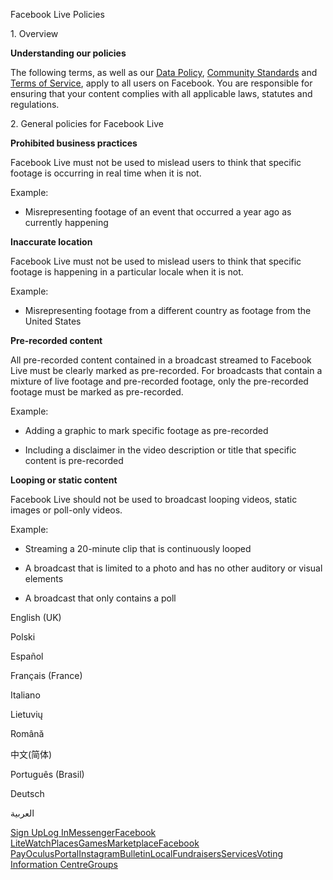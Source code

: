 Facebook Live Policies

1\. Overview

**Understanding our policies**

The following terms, as well as our [Data Policy](https://www.facebook.com/about/privacy/), [Community Standards](https://www.facebook.com/communitystandards/) and [Terms of Service](https://www.facebook.com/legal/terms), apply to all users on Facebook. You are responsible for ensuring that your content complies with all applicable laws, statutes and regulations.

2\. General policies for Facebook Live

**Prohibited business practices**

Facebook Live must not be used to mislead users to think that specific footage is occurring in real time when it is not.

Example:

*   Misrepresenting footage of an event that occurred a year ago as currently happening

**Inaccurate location**

Facebook Live must not be used to mislead users to think that specific footage is happening in a particular locale when it is not.

Example:

*   Misrepresenting footage from a different country as footage from the United States

**Pre-recorded content**

All pre-recorded content contained in a broadcast streamed to Facebook Live must be clearly marked as pre-recorded. For broadcasts that contain a mixture of live footage and pre-recorded footage, only the pre-recorded footage must be marked as pre-recorded.

Example:

*   Adding a graphic to mark specific footage as pre-recorded

*   Including a disclaimer in the video description or title that specific content is pre-recorded

**Looping or static content**

Facebook Live should not be used to broadcast looping videos, static images or poll-only videos.

Example:

*   Streaming a 20-minute clip that is continuously looped

*   A broadcast that is limited to a photo and has no other auditory or visual elements

*   A broadcast that only contains a poll

English (UK)

Polski

Español

Français (France)

Italiano

Lietuvių

Română

中文(简体)

Português (Brasil)

Deutsch

العربية

[Sign Up](https://www.facebook.com/reg/)[Log In](https://www.facebook.com/login/)[Messenger](https://l.facebook.com/l.php?u=https%3A%2F%2Fmessenger.com%2F&h=AT3CSBZ7cLjVx4DRO8Z-pObhRCoUkDZL4POD-wH0kFlDD4wXHsHUqSEJy1_2sO_34nnUGXlH_1i5ri5-hOn0e_AfoBRFtqsmzfW5n0tgH6-mau9HrISo-Ye689-fShh3Wumu6ZEmysg4xdDi7fpH8ROuud4DMr-KsJi6_Q)[Facebook Lite](https://www.facebook.com/lite/)[Watch](https://en-gb.facebook.com/watch/)[Places](https://www.facebook.com/places/)[Games](https://www.facebook.com/games/)[Marketplace](https://www.facebook.com/marketplace/)[Facebook Pay](https://pay.facebook.com/)[Oculus](https://l.facebook.com/l.php?u=https%3A%2F%2Fwww.oculus.com%2F&h=AT3CSBZ7cLjVx4DRO8Z-pObhRCoUkDZL4POD-wH0kFlDD4wXHsHUqSEJy1_2sO_34nnUGXlH_1i5ri5-hOn0e_AfoBRFtqsmzfW5n0tgH6-mau9HrISo-Ye689-fShh3Wumu6ZEmysg4xdDi7fpH8ROuud4DMr-KsJi6_Q)[Portal](https://portal.facebook.com/)[Instagram](https://l.facebook.com/l.php?u=https%3A%2F%2Fwww.instagram.com%2F&h=AT3CSBZ7cLjVx4DRO8Z-pObhRCoUkDZL4POD-wH0kFlDD4wXHsHUqSEJy1_2sO_34nnUGXlH_1i5ri5-hOn0e_AfoBRFtqsmzfW5n0tgH6-mau9HrISo-Ye689-fShh3Wumu6ZEmysg4xdDi7fpH8ROuud4DMr-KsJi6_Q)[Bulletin](https://www.bulletin.com/)[Local](https://www.facebook.com/local/lists/245019872666104/)[Fundraisers](https://www.facebook.com/fundraisers/)[Services](https://www.facebook.com/biz/directory/)[Voting Information Centre](https://www.facebook.com/votinginformationcenter/?entry_point=c2l0ZQ%3D%3D)[Groups](https://www.facebook.com/groups/explore/)